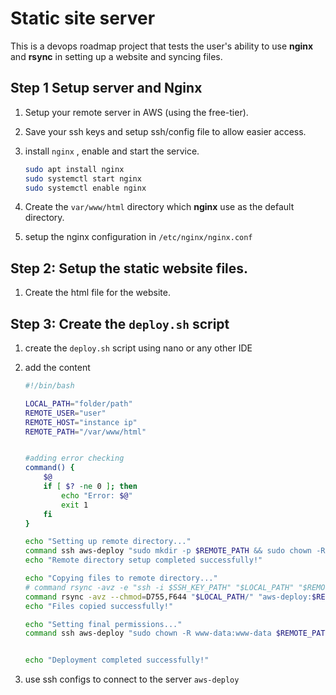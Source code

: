 # Static site server

This is a devops roadmap project that tests the user's ability to use **nginx** and **rsync** in setting up a website and syncing files.

## Step 1 Setup server and Nginx

1. Setup your remote server in AWS (using the free-tier).
2. Save your ssh keys and setup ssh/config file to allow easier access.
3. install `nginx` , enable and start the service.

    ```bash
    sudo apt install nginx
    sudo systemctl start nginx
    sudo systemctl enable nginx
    ```

4. Create the `var/www/html` directory which **nginx** use as the default directory.

5. setup the nginx configuration in `/etc/nginx/nginx.conf`

## Step 2: Setup the static website files.

1. Create the html file for the website.

## Step 3: Create the `deploy.sh` script

1. create the `deploy.sh` script using nano or any other IDE
2. add the content

    ```bash
    #!/bin/bash
    
    LOCAL_PATH="folder/path"
    REMOTE_USER="user"
    REMOTE_HOST="instance ip"
    REMOTE_PATH="/var/www/html"
    
    
    #adding error checking
    command() {
        $@
        if [ $? -ne 0 ]; then
            echo "Error: $@"
            exit 1
        fi
    }
    
    echo "Setting up remote directory..."
    command ssh aws-deploy "sudo mkdir -p $REMOTE_PATH && sudo chown -R $REMOTE_USER:$REMOTE_USER $REMOTE_PATH"
    echo "Remote directory setup completed successfully!"
    
    echo "Copying files to remote directory..."
    # command rsync -avz -e "ssh -i $SSH_KEY_PATH" "$LOCAL_PATH" "$REMOTE_USER@$REMOTE_HOST:$REMOTE_PATH"
    command rsync -avz --chmod=D755,F644 "$LOCAL_PATH/" "aws-deploy:$REMOTE_PATH/"
    echo "Files copied successfully!"
    
    echo "Setting final permissions..."
    command ssh aws-deploy "sudo chown -R www-data:www-data $REMOTE_PATH"
    
    
    echo "Deployment completed successfully!"
    ```

3. use ssh configs to connect to the server `aws-deploy`